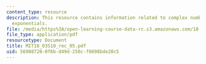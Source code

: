 ```yaml
---
content_type: resource
description: This resource contains information related to complex numbers and  complex
  exponentials.
file: /media/https%3A/open-learning-course-data-rc.s3.amazonaws.com/18-03-differential-equations-spring-2010/569087200f6bd49d258cf0698bde20c5_MIT18_03S10_rec_05.pdf
file_type: application/pdf
resourcetype: Document
title: MIT18_03S10_rec_05.pdf
uid: 56908720-0f6b-d49d-258c-f0698bde20c5
---
```

